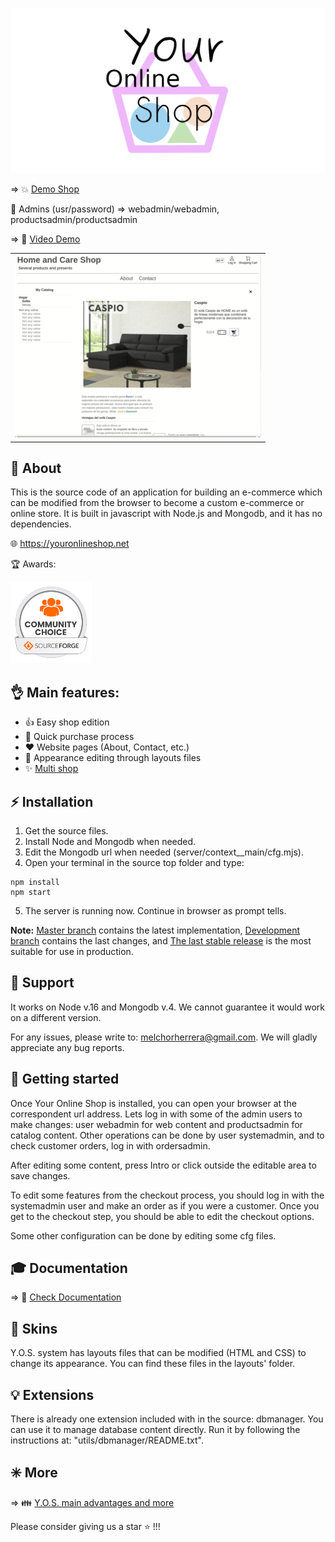 ![Your Online Shop](readme_images/logotype.png "Your Online Shop")

=> :boom: [Demo Shop](https://youronlineshop.net/sample/)

:wrench: Admins (usr/password) => webadmin/webadmin, productsadmin/productsadmin

=> :information_desk_person: [Video Demo](https://youtu.be/PD_olszbGWA)
<table>
  <tr>
    <td>
    <a href="https://youtu.be/PD_olszbGWA"><img src="readme_images/youtube.webp"></a>
    </td>
  </tr>
</table>

## :cactus: About

This is the source code of an application for building an e-commerce which can be modified from the browser to become a custom e-commerce or online store. It is built in javascript with Node.js and Mongodb, and it has no dependencies.

:globe_with_meridians: https://youronlineshop.net

:trophy: Awards:

<img src="readme_images/oss-community-choice-white.svg" alt="Community choice" width="130"/>

## :ok_hand: Main features:

- :thumbsup: Easy shop edition
- :runner: Quick purchase process
- :heart: Website pages (About, Contact, etc.)
- :art: Appearance editing through layouts files
- :sparkles: [Multi shop](docs/multishopguide.md)

## :zap: Installation

1. Get the source files.
2. Install Node and Mongodb when needed.
3. Edit the Mongodb url when needed (server/context__main/cfg.mjs).
4. Open your terminal in the source top folder and type:
```
npm install 
npm start
```
5. The server is running now. Continue in browser as prompt tells.

**Note:** [Master branch](https://github.com/petazeta/youronlineshop/tree/master) contains the latest implementation, [Development branch](https://github.com/petazeta/youronlineshop/tree/development) contains the last changes, and [The last stable release](https://github.com/petazeta/youronlineshop/releases/tag/v5.0) is the most suitable for use in production.

## :ghost: Support

It works on Node v.16 and Mongodb v.4. We cannot guarantee it would work on a different version.

For any issues, please write to: melchorherrera@gmail.com. We will gladly appreciate any bug reports.


## :rocket: Getting started

Once Your Online Shop is installed, you can open your browser at the correspondent url address. Lets log in with some of the admin users to make changes: user webadmin for web content and productsadmin for catalog content. Other operations can be done by user systemadmin, and to check customer orders, log in with ordersadmin.

After editing some content, press Intro or click outside the editable area to save changes.

To edit some features from the checkout process, you should log in with the systemadmin user and make an order as if you were a customer. Once you get to the checkout step, you should be able to edit the checkout options.

Some other configuration can be done by editing some cfg files.


## :mortar_board: Documentation

=> :green_book: [Check Documentation](docs/overview.md)


## :art: Skins

Y.O.S. system has layouts files that can be modified (HTML and CSS) to change its appearance. You can find these files in the layouts' folder.


## :bulb: Extensions

There is already one extension included with in the source: dbmanager. You can use it to manage database content directly. Run it by following the instructions at: "utils/dbmanager/README.txt".


## :eight_spoked_asterisk: More

=> :family: [Y.O.S. main advantages and more](docs/marketing.md)

Please consider giving us a star :star: !!!
